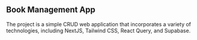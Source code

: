 ## Book Management App

The project is a simple CRUD web application that incorporates a variety of technologies, including NextJS, Tailwind CSS, React Query, and Supabase.